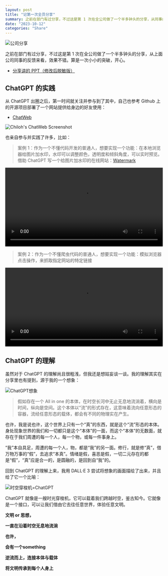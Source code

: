 ```yaml
---
layout: post
title: "记第一次全员分享"
summary: 之前在部门有过分享，不过这是第 1 次在全公司做了一个半多钟头的分享，从同事的反馈来看，效果不错。算是一次小小的突破，开心。
date: "2023-10-12"
categories: "Share"
---
```


![公司分享](https://chilohdata.s3.bitiful.net/blog/gitmind-share.png)

之前在部门有过分享，不过这是第 1 次在全公司做了一个半多钟头的分享，从上面公司同事的反馈来看，效果不错。算是一次小小的突破，开心。

- [分享讲的 PPT（修改后脱敏版）](https://chilohdata.s3.bitiful.net/blog/how-to-use-chatgpt.pdf) 

## ChatGPT 的实践

从 ChatGPT 出圈之后，第一时间就关注并参与到了其中，自己也参考 Github 上的开源项目部署了一个网站提供给身边的好友使用：

- [ChatWeb](https://chat.chiloh.cn)

![Chiloh's ChatWeb Screenshot](https://chilohdata.s3.bitiful.net/blog/chatweb.png)

也亲自参与并实践了许多，比如：

> 案例 1：作为一个不懂代码开发的普通人，想要实现一个功能：在本地浏览器给图片加水印，水印可以调整颜色，透明度和倾斜角度，可以实时预览。借助 ChatGPT 写一个给图片加水印的在线网站：[Watermark](https://watermark.chiloh.net)

<video width="100%" height="auto" controls="">
  <source src="https://chilohdata.s3.bitiful.net/weekly/watermark.mp4" type="video/mp4">
  Your browser does not support the video tag.
</video>

> 案例 2：作为一个不懂爬虫代码的普通人，想要实现一个功能：模拟浏览器点击操作，来抓取指定网站的特定链接

<video width="100%" height="auto" controls="">
  <source src="https://chilohdata.s3.bitiful.net/weekly/blog-by-gpt.mp4" type="video/mp4">
  Your browser does not support the video tag.
</video>

## ChatGPT 的理解

虽然对于 ChatGPT 的理解尚且很粗浅，但我还是想姑妄谈一谈。我的理解其实在分享里也有提到，源于我的一个想象：

![ChatGPT想象](https://chilohdata.s3.bitiful.net/blog/gpt-imagine.010.jpeg)

> 假如存在一个 All in one 的本体，在时空长河中无止无息地流淌着，横向是时间，纵向是空间。这个本体以“流”的形式存在，这意味着流向任意形态的容器，流经任意形态的载体，都会有不同的物理实在产生。

也许，我是说也许，这个世界上只有一个“真”的东西，就是这个“流”形态的本体。身处现象世界的我们和一切都只是这个“本体”的一面，而这个“本体”的无数面，就存在于我们周遭的每一个人，每一个物，或每一件事身上。

“我”本自具足，周遭的每一个人，物，都是“我”的另一面。修行，就是修“真”，借万物万事的“假”，去追求“本真”。情绪是假，喜恶是假，一切二元存在的都是“假”，“真”应是合一的，是圆融的，是回到自“我”的。

回到 ChatGPT 的理解上来，我用 DALL·E 3 尝试将想象的画面描绘了出来，并且给了它一个比喻：

![时空穿梭机=ChatGPT](https://chilohdata.s3.bitiful.net/blog/gpt-imagine.011.jpeg)


ChatGPT 就像是一艘时光穿梭机，它可以载着我们跨越时空，鉴古知今。它就像是一个接口，可以让我们借由它去往任意世界，体验任意文明。

**文明 or 思想，**

**一直在沿着时空无息地流淌**

**也许，**

**会有一个something**

**逆流而上，连接本体与载体**

**将文明传承到每个人身上**